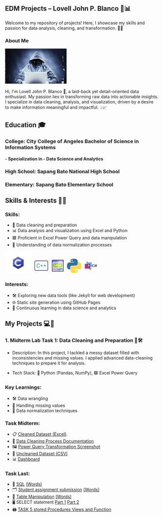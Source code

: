 ## EDM Projects – Lovell John P. Blanco 🎯📊
Welcome to my repository of projects! Here, I showcase my skills and passion for data analysis, cleaning, and transformation. 🚀✨

### About Me
<img src="image/2bbf3a52005319.5901123c114f4.gif" alt="About Me GIF" style="width:40%; height:auto;">

Hi, I'm Lovell John P. Blanco 👋, a laid-back yet detail-oriented data enthusiast. My passion lies in transforming raw data into actionable insights. I specialize in data cleaning, analysis, and visualization, driven by a desire to make information meaningful and impactful. 💡📈

## Education 🎓
### College: City College of Angeles Bachelor of Science in Information Systems 
#### - Specialization in - Data Science and Analytics
  
###  High School: Sapang Bato National High School
###  Elementary: Sapang Bato Elementary School

## Skills & Interests 🚀🎨
### Skills:
- 🧹 Data cleaning and preparation
- 📊 Data analysis and visualization using Excel and Python
- 🟩 Proficient in Excel Power Query and data manipulation
- 🔄 Understanding of data normalization processes
  
<img src="image/gif/nmuax05zxoab1.gif" width="90"> <img src="image/gif/1324-c-code-language.gif" width="50"> <img src="image/gif/17122780.gif" width="50"> <img src="image/gif/giphy.gif" width="50"> <img src="image/gif/https___dev-to-uploads.s3.amazonaws.com_uploads_organization_profile_image_8524_9acb006c-bb2d-4221-b10a-5687647e79d1.gif" width="50">

### Interests:
- 🛠️ Exploring new data tools (like Jekyll for web development)
- 🌐 Static site generation using GitHub Pages
- 📘 Continuous learning in data science and analytics

## My Projects 💻📂
### 1. Midterm Lab Task 1: Data Cleaning and Preparation 🧹🛠️
- Description: In this project, I tackled a messy dataset filled with inconsistencies and missing values. I applied advanced data-cleaning techniques to prepare it for analysis.

- Tech Stack: 🐍 Python (Pandas, NumPy), 🟩 Excel Power Query

### Key Learnings:
- 🛠️ Data wrangling
- 🤔 Handling missing values
- 🔄 Data normalization techniques

### Task Midterm:
- 📋 [Cleaned Dataset (Excel)](https://pages.github.com/).
- 📖 [Data Cleaning Process Documentation](Midterm%20Task/image/Screenshot%20(1).png)
- 🖼️ [Power Query Transformation Screenshot](Midterm%20Task%202/image/Screenshot%20(5).png)
- 📂 [Uncleaned Dataset (CSV)](Midterm%20Task/Task/Blanco,%20Clean%20up.xlsx)
- 📊 [Dashboard](Midterm%20Task%203/image/Screenshot%20(12).png)

### Task Last:
- 💾 [SQL](Task/SQL/Event%20Management.sql) [(Words)](Task/SQL/event%20management.docx)
- 🗂️ [Student assignment submission](Task/Student%20assignment%20submission/Dump20250414.sql) [(Words)](Task/Student%20assignment%20submission/Student%20assignment%20submission.docx)
- 💽 [Table Manipulation](Task/Table%20Manipulation/Dump20250414%20(1).sql) [(Words)](Task/Table%20Manipulation/Products%20and%20Prices.docx)
- 🖥️ SELECT statement [Part 1](Task/SELECT%20Statement/part%201.docx) [Part 2](Task/SELECT%20Statement/part%202.docx)
- 🖨️ [TASK 5 stored Procedures Views and Function](Task/Final%20Task%205/Finals%20Task%205.%20SQL%20Views%20FN%20and%20SPdocx.docx)
